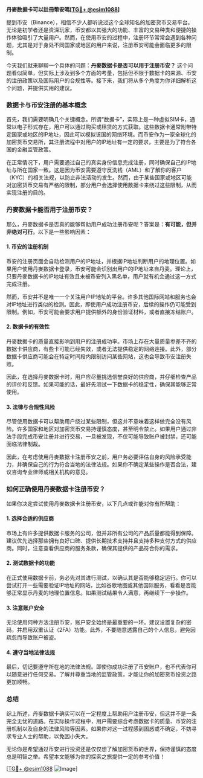 **丹麥数据卡可以註冊幣安嗎[[TG💪+ @esim1088](https://t.me/s/esim1088)]**

提到币安（Binance），相信不少人都听说过这个全球知名的加密货币交易平台。无论是初学者还是资深玩家，币安都以其强大的功能、丰富的交易种类和便捷的操作体验吸引了大量用户。然而，在使用币安的过程中，注册环节常常会遇到各种问题，尤其是对于身处不同国家或地区的用户来说，注册币安可能会面临更多的限制。

今天我们就来聊聊一个具体的问题：**丹麥数据卡是否可以用于注册币安？** 这个问题看似简单，但实际上涉及到多个方面的考量，包括但不限于数据卡的来源、币安的注册政策以及国际用户的合规性等。接下来，我们将从多个角度为你详细解析这个问题，并提供实用的建议。

### 数据卡与币安注册的基本概念

首先，我们需要明确几个关键概念。所谓“数据卡”，实际上是一种虚拟SIM卡，通常以电子形式存在，用户可以通过购买或租赁的方式获取。这些数据卡通常附带特定国家或地区的IP地址，因此可以模拟该国的网络环境。而币安作为一家全球化的加密货币交易所，其注册流程中对用户的IP地址有一定的要求，主要是为了符合各国的金融监管政策。

在正常情况下，用户需要通过自己的真实身份信息完成注册，同时确保自己的IP地址与所在国家一致。这是因为币安需要遵守反洗钱（AML）和了解你的客户（KYC）的相关法规，以防止非法活动的发生。然而，由于某些国家或地区可能对加密货币交易有严格的限制，部分用户会选择使用数据卡来绕过这些限制，从而实现注册的目的。

### 丹麥数据卡能否用于注册币安？

那么，丹麥数据卡是否真的能够帮助用户成功注册币安呢？答案是：**有可能，但并非绝对可行**。以下是一些影响因素：

#### 1. 币安的注册机制
币安的注册页面会自动检测用户的IP地址，并根据IP地址判断用户的地理位置。如果用户使用丹麥数据卡登录，币安可能会识别出用户的IP地址来自丹麦。理论上，只要丹麥数据卡的IP地址有效且未被币安列入黑名单，用户就有机会通过这一方式完成注册。

然而，币安并不是唯一一个关注用户IP地址的平台。许多其他国际网站和服务也会对IP地址进行类似的检测。因此，即使用户成功注册币安，后续的操作仍可能受到限制。例如，币安可能会要求用户提供额外的身份验证材料，或者直接冻结账户。

#### 2. 数据卡的有效性
丹麥数据卡的质量直接影响到用户的注册成功率。市场上存在大量质量参差不齐的数据卡供应商，有些卡可能已经失效，或者无法提供稳定的网络连接。此外，部分数据卡供应商可能会在特定时间段内限制访问某些网站，这也会导致币安注册失败。

因此，在选择丹麥数据卡时，用户应尽量挑选信誉良好的供应商，并仔细检查产品的评价和反馈。如果可能的话，最好先测试一下数据卡的稳定性，确保其能够正常使用。

#### 3. 法律与合规性风险
尽管使用数据卡可以帮助用户绕过某些限制，但这并不意味着这样做完全没有风险。许多国家和地区对加密货币交易持谨慎态度，甚至明令禁止。如果用户通过非法手段完成币安注册并进行交易，一旦被发现，不仅可能导致账户被封禁，还可能面临法律制裁。

因此，在考虑使用丹麥数据卡注册币安之前，用户务必要评估自身的风险承受能力，并确保自己的行为符合当地的法律法规。如果你不确定某些操作是否合法，建议咨询专业律师或相关机构的意见。

### 如何正确使用丹麥数据卡注册币安？

如果你决定尝试使用丹麥数据卡注册币安，以下几点或许能对你有所帮助：

#### 1. 选择合适的供应商
市场上有许多提供数据卡服务的公司，但并非所有公司的产品质量都能得到保障。建议优先选择那些拥有良好口碑、提供长期技术支持并且支持多种支付方式的供应商。同时，注意查看供应商的服务条款，确保其提供的产品符合你的需求。

#### 2. 测试数据卡的功能
在正式使用数据卡前，务必先对其进行测试，以确认其是否能够稳定运行。你可以尝试打开一些需要验证IP地址的网站，比如谷歌地图或其他国际服务，看看是否能够正常显示丹麦的地理位置信息。如果测试结果令人满意，再继续下一步操作。

#### 3. 注意账户安全
无论使用何种方法注册币安，账户安全始终是最重要的一环。建议设置复杂的密码，并启用双重认证（2FA）功能。此外，不要随意透露自己的个人信息，避免因疏忽而导致账户被盗。

#### 4. 遵守当地法律法规
最后，切记要遵守所在地的法律法规。即使你成功注册了币安账户，也不代表你可以随意进行任何交易。了解并尊重当地的监管政策，才能让你的加密货币投资之路更加顺畅。

### 总结

综上所述，丹麥数据卡确实可以在一定程度上帮助用户注册币安，但这并不是一条完全无忧的道路。在实际操作过程中，用户需要综合考虑数据卡的质量、币安的注册机制以及自身的法律风险等因素。如果你对这一过程感到困惑或不确定，不妨寻求专业人士的帮助，以免因小失大。

无论你是希望通过币安进行投资还是仅仅想了解加密货币的世界，保持谨慎的态度总是明智之举。希望本文能够为你的探索之旅提供一定的参考价值！

[[TG💪+ @esim1088](https://t.me/s/esim1088) ![Image](https://i.postimg.cc/4NQfJmqS/Snipaste-2025-05-13-00-14-12.png)]